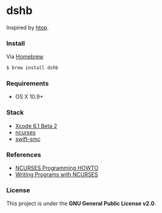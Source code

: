 dshb
====

Inspired by [htop](https://github.com/hishamhm/htop).


### Install

Via [Homebrew](http://brew.sh)

```bash
$ brew install dshb
```


### Requirements

- OS X 10.9+


### Stack

- [Xcode 6.1 Beta 2](https://developer.apple.com/xcode/downloads/)
- [ncurses](https://www.gnu.org/software/ncurses/ncurses.html)
- [swift-smc](https://github.com/beltex/swift-smc)


### References

- [NCURSES Programming HOWTO](http://www.tldp.org/HOWTO/NCURSES-Programming-HOWTO/index.html)
- [Writing Programs with NCURSES](http://invisible-island.net/ncurses/ncurses-intro.html)


### License

This project is under the **GNU General Public License v2.0**.

